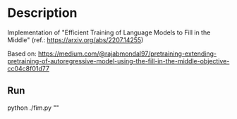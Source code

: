 # Description

Implementation of "Efficient Training of Language Models to Fill in the Middle" (ref.: https://arxiv.org/abs/2207.14255)

Based on: https://medium.com/@rajabmondal97/pretraining-extending-pretraining-of-autoregressive-model-using-the-fill-in-the-middle-objective-cc04c8f01d77

## Run

python ./fim.py "<directory containing your source files>"
